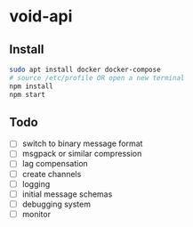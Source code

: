 # void-api

## Install

```bash
sudo apt install docker docker-compose
# source /etc/profile OR open a new terminal
npm install
npm start
```

## Todo

- [ ] switch to binary message format
- [ ] msgpack or similar compression
- [ ] lag compensation
- [ ] create channels
- [ ] logging
- [ ] initial message schemas
- [ ] debugging system
- [ ] monitor
